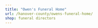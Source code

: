 ```yaml
---
title: "Owen's Funeral Home"
url: /hanover-county/owens-funeral-home/
shop: funeral directors
---
```

